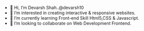 <ul>
<li>👋 Hi, I’m Devarsh Shah..@devarsh10</li>
<li>👀 I’m interested in creating interactive & responsive websites.</li>
<li>🌱 I’m currently learning Front-end Skill Html5,CSS & Javascript.</li>
<li>💞️ I’m looking to collaborate on Web Development Frontend.</li>
</ul>
